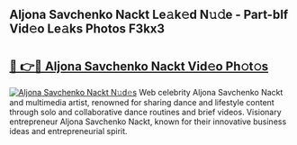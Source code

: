 ## Aljona Savchenko Nackt Le𝚊k𝚎d N𝚞𝚍e - Part-bIf Vid𝚎o Le𝚊ks Photos F3kx3

# <h2><a href="http://fb5133u.evod.top/?m=Aljona+Savchenko+Nackt">🔗 👉🔴 Aljona Savchenko Nackt Vid𝚎o Ph𝚘t𝚘s</a></h2>

[![Aljona Savchenko Nackt N𝚞d𝚎s](https://i.imgur.com/8V9OHl7.gif)](http://fb5133u.evod.top/?m=Aljona+Savchenko+Nackt)
Web celebrity Aljona Savchenko Nackt and multimedia artist, renowned for sharing dance and lifestyle content through solo and collaborative dance routines and brief videos. Visionary entrepreneur Aljona Savchenko Nackt, known for their innovative business ideas and entrepreneurial spirit. 
